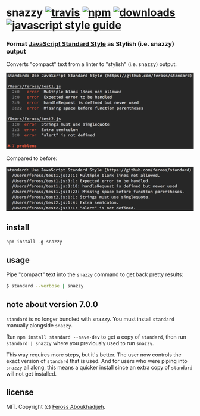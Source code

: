 # snazzy [![travis][travis-image]][travis-url] [![npm][npm-image]][npm-url] [![downloads][downloads-image]][downloads-url] [![javascript style guide][standard-image]][standard-url]

[travis-image]: https://img.shields.io/travis/feross/snazzy/master.svg
[travis-url]: https://travis-ci.org/feross/snazzy
[npm-image]: https://img.shields.io/npm/v/snazzy.svg
[npm-url]: https://npmjs.org/package/snazzy
[downloads-image]: https://img.shields.io/npm/dm/snazzy.svg
[downloads-url]: https://npmjs.org/package/snazzy
[standard-image]: https://img.shields.io/badge/code_style-standard-brightgreen.svg
[standard-url]: https://standardjs.com

### Format [JavaScript Standard Style](https://github.com/feross/standard) as Stylish (i.e. snazzy) output

Converts "compact" text from a linter to "stylish" (i.e. snazzy) output.

![after](img/after.png)

Compared to before:

![before](img/before.png)

## install

```
npm install -g snazzy
```

## usage

Pipe "compact" text into the `snazzy` command to get back pretty results:

```bash
$ standard --verbose | snazzy
```

## note about version 7.0.0

`standard` is no longer bundled with snazzy. You must install `standard` manually
alongside `snazzy`.

Run `npm install standard --save-dev` to get a copy of `standard`, then run
`standard | snazzy` where you previously used to run `snazzy`.

This way requires more steps, but it's better. The user now controls the exact
version of `standard` that is used. And for users who were piping into `snazzy` all
along, this means a quicker install since an extra copy of `standard` will not get
installed.

## license

MIT. Copyright (c) [Feross Aboukhadijeh](http://feross.org).
